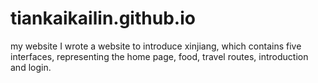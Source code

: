 # tiankaikailin.github.io
my website
I wrote a website to introduce xinjiang, which contains five interfaces, representing the home page, food, travel routes, introduction and login.
